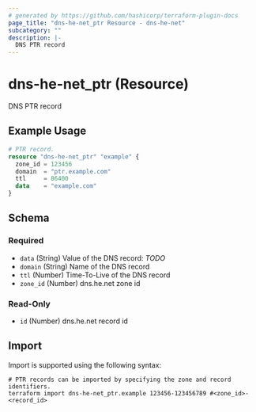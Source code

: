 ```yaml
---
# generated by https://github.com/hashicorp/terraform-plugin-docs
page_title: "dns-he-net_ptr Resource - dns-he-net"
subcategory: ""
description: |-
  DNS PTR record
---
```


# dns-he-net_ptr (Resource)

DNS PTR record

## Example Usage

```terraform
# PTR record.
resource "dns-he-net_ptr" "example" {
  zone_id = 123456
  domain  = "ptr.example.com"
  ttl     = 86400
  data    = "example.com"
}
```

<!-- schema generated by tfplugindocs -->
## Schema

### Required

- `data` (String) Value of the DNS record: *TODO*
- `domain` (String) Name of the DNS record
- `ttl` (Number) Time-To-Live of the DNS record
- `zone_id` (Number) dns.he.net zone id

### Read-Only

- `id` (Number) dns.he.net record id

## Import

Import is supported using the following syntax:

```shell
# PTR records can be imported by specifying the zone and record identifiers.
terraform import dns-he-net_ptr.example 123456-123456789 #<zone_id>-<record_id>
```
